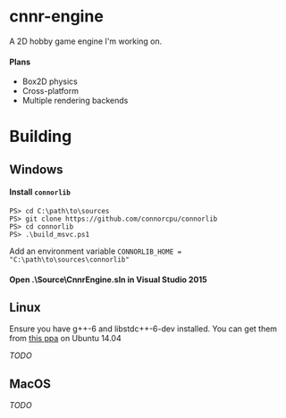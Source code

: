 # cnnr-engine

A 2D hobby game engine I'm working on.

#### Plans
* Box2D physics
* Cross-platform
* Multiple rendering backends

# Building

## Windows

#### Install `connorlib`

```posh
PS> cd C:\path\to\sources
PS> git clone https://github.com/connorcpu/connorlib
PS> cd connorlib
PS> .\build_msvc.ps1
```

Add an environment variable `CONNORLIB_HOME = "C:\path\to\sources\connorlib"`

#### Open .\Source\CnnrEngine.sln in Visual Studio 2015

## Linux

Ensure you have g++-6 and libstdc++-6-dev installed. You can get them from [this ppa](https://launchpad.net/~ubuntu-toolchain-r/+archive/ubuntu/test) on Ubuntu 14.04


*TODO*

## MacOS

*TODO*
